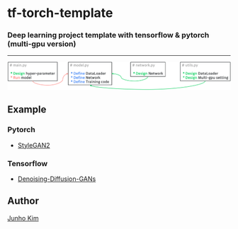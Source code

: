 # tf-torch-template
###  Deep learning project template with tensorflow & pytorch (multi-gpu version)

---
<div align="center">
  <img src="./assets/code_structure.png">
</div>


## Example
### Pytorch
* [StyleGAN2](https://github.com/taki0112/stylegan2-pytorch)

### Tensorflow
* [Denoising-Diffusion-GANs](https://github.com/taki0112/denoising-diffusion-gan-Tensorflow/blob/main/src/DDGAN.py)


## Author
[Junho Kim](http://bit.ly/jhkim_resume)
